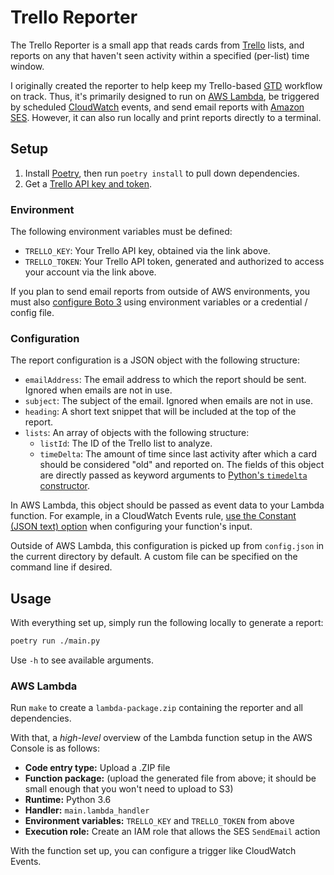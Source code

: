 # Trello Reporter

The Trello Reporter is a small app that reads cards from [Trello] lists, and
reports on any that haven't seen activity within a specified (per-list) time
window.

I originally created the reporter to help keep my Trello-based [GTD] workflow
on track. Thus, it's primarily designed to run on [AWS Lambda], be triggered by
scheduled [CloudWatch] events, and send email reports with [Amazon SES].
However, it can also run locally and print reports directly to a terminal.

[Trello]: https://trello.com/
[GTD]: https://gettingthingsdone.com/
[AWS Lambda]: https://aws.amazon.com/lambda/
[CloudWatch]: https://aws.amazon.com/cloudwatch/
[Amazon SES]: https://aws.amazon.com/ses/

## Setup

1. Install [Poetry](https://poetry.eustace.io/), then run `poetry install` to
   pull down dependencies.
2. Get a [Trello API key and token](https://trello.com/app-key).

### Environment

The following environment variables must be defined:

* `TRELLO_KEY`: Your Trello API key, obtained via the link above.
* `TRELLO_TOKEN`: Your Trello API token, generated and authorized to access
  your account via the link above.

If you plan to send email reports from outside of AWS environments, you must
also [configure Boto 3][Boto 3] using environment variables or a credential /
config file.

[Boto 3]: https://boto3.readthedocs.io/en/latest/guide/configuration.html

### Configuration

The report configuration is a JSON object with the following structure:

* `emailAddress`: The email address to which the report should be sent. Ignored
  when emails are not in use.
* `subject`: The subject of the email. Ignored when emails are not in use.
* `heading`: A short text snippet that will be included at the top of the
  report.
* `lists`: An array of objects with the following structure:
  - `listId`: The ID of the Trello list to analyze.
  - `timeDelta`: The amount of time since last activity after which a card
    should be considered "old" and reported on. The fields of this object are
    directly passed as keyword arguments to [Python's `timedelta`
    constructor][timedelta].

In AWS Lambda, this object should be passed as event data to your Lambda
function. For example, in a CloudWatch Events rule, [use the Constant (JSON
text) option][CloudWatch setup] when configuring your function's input.

Outside of AWS Lambda, this configuration is picked up from `config.json` in
the current directory by default. A custom file can be specified on the command
line if desired.

[timedelta]: https://docs.python.org/3/library/datetime.html#datetime.timedelta
[CloudWatch setup]: https://aws.amazon.com/blogs/compute/simply-serverless-use-constant-values-in-cloudwatch-event-triggered-lambda-functions/

## Usage

With everything set up, simply run the following locally to generate a report:

```sh
poetry run ./main.py
```

Use `-h` to see available arguments.

### AWS Lambda

Run `make` to create a `lambda-package.zip` containing the reporter and all
dependencies.

With that, a _high-level_ overview of the Lambda function setup in the AWS
Console is as follows:

* **Code entry type:** Upload a .ZIP file
* **Function package:** (upload the generated file from above; it should be
  small enough that you won't need to upload to S3)
* **Runtime:** Python 3.6
* **Handler:** `main.lambda_handler`
* **Environment variables:** `TRELLO_KEY` and `TRELLO_TOKEN` from above
* **Execution role:** Create an IAM role that allows the SES `SendEmail` action

With the function set up, you can configure a trigger like CloudWatch Events.
